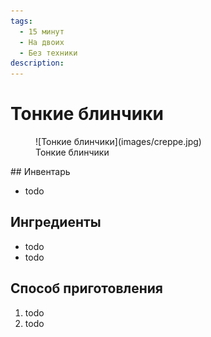 ```yaml
---
tags:
  - 15 минут
  - На двоих
  - Без техники
description:
---
```

# Тонкие блинчики

<figure markdown="span">
  ![Тонкие блинчики](images/creppe.jpg)
  <figcaption>Тонкие блинчики</figcaption>
</figure>
## Инвентарь

- todo

## Ингредиенты

- todo
- todo

## Способ приготовления

1. todo
1. todo